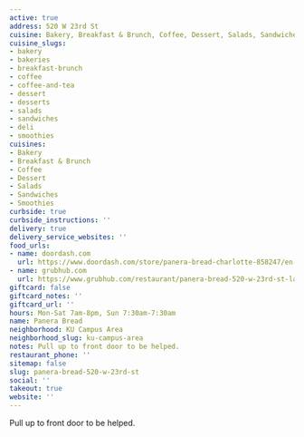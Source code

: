 ```yaml
---
active: true
address: 520 W 23rd St
cuisine: Bakery, Breakfast & Brunch, Coffee, Dessert, Salads, Sandwiches, Smoothies
cuisine_slugs:
- bakery
- bakeries
- breakfast-brunch
- coffee
- coffee-and-tea
- dessert
- desserts
- salads
- sandwiches
- deli
- smoothies
cuisines:
- Bakery
- Breakfast & Brunch
- Coffee
- Dessert
- Salads
- Sandwiches
- Smoothies
curbside: true
curbside_instructions: ''
delivery: true
delivery_service_websites: ''
food_urls:
- name: doordash.com
  url: https://www.doordash.com/store/panera-bread-charlotte-858247/en-US
- name: grubhub.com
  url: https://www.grubhub.com/restaurant/panera-bread-520-w-23rd-st-lawrence/1328445
giftcard: false
giftcard_notes: ''
giftcard_url: ''
hours: Mon-Sat 7am-8pm, Sun 7:30am-7:30am
name: Panera Bread
neighborhood: KU Campus Area
neighborhood_slug: ku-campus-area
notes: Pull up to front door to be helped.
restaurant_phone: ''
sitemap: false
slug: panera-bread-520-w-23rd-st
social: ''
takeout: true
website: ''
---
```


Pull up to front door to be helped.